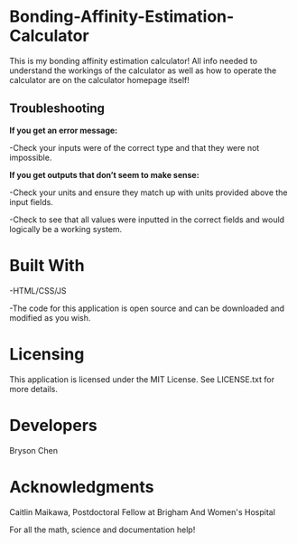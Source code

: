 # Bonding-Affinity-Estimation-Calculator

This is my bonding affinity estimation calculator! All info needed to understand the workings of the
calculator as well as how to operate the calculator are on the calculator homepage itself!

## Troubleshooting
**If you get an error message:**

-Check your inputs were of the correct type and that they were not impossible.


**If you get outputs that don’t seem to make sense:**

-Check your units and ensure they match up with units provided above the input fields.

-Check to see that all values were inputted in the correct fields and would logically be a working system.



# Built With
-HTML/CSS/JS

-The code for this application is open source and can be downloaded and modified as you wish.

# Licensing
This application is licensed under the MIT License. See LICENSE.txt for more details.

# Developers
Bryson Chen
# Acknowledgments
Caitlin Maikawa, Postdoctoral Fellow at Brigham And Women's Hospital

For all the math, science and documentation help!

